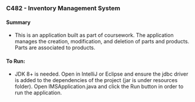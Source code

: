 ### C482 - Inventory Management System

#### Summary
- This is an application built as part of coursework.  The application manages the creation, modification, and deletion of parts and products.  Parts are associated to products.

#### To Run:
- JDK 8+ is needed.  Open in IntelliJ or Eclipse and ensure the jdbc driver is added to the dependencies of the project (jar is under resources folder).  Open IMSApplication.java and click the Run button in order to run the application.
